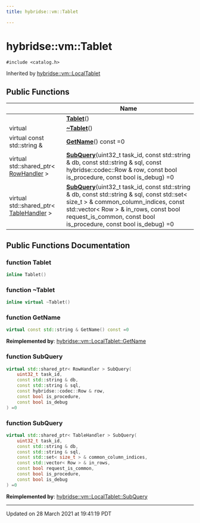 ```yaml
---
title: hybridse::vm::Tablet

---
```


# hybridse::vm::Tablet




`#include <catalog.h>`

Inherited by [hybridse::vm::LocalTablet](/hybridse/usage/api/markdown/Classes/classhybridse_1_1vm_1_1_local_tablet.md)

## Public Functions

|                | Name           |
| -------------- | -------------- |
| | **[Tablet](/hybridse/usage/api/markdown/Classes/classhybridse_1_1vm_1_1_tablet.md#function-tablet)**() |
| virtual | **[~Tablet](/hybridse/usage/api/markdown/Classes/classhybridse_1_1vm_1_1_tablet.md#function-~tablet)**() |
| virtual const std::string & | **[GetName](/hybridse/usage/api/markdown/Classes/classhybridse_1_1vm_1_1_tablet.md#function-getname)**() const =0 |
| virtual std::shared_ptr< [RowHandler](/hybridse/usage/api/markdown/Classes/classhybridse_1_1vm_1_1_row_handler.md) > | **[SubQuery](/hybridse/usage/api/markdown/Classes/classhybridse_1_1vm_1_1_tablet.md#function-subquery)**(uint32_t task_id, const std::string & db, const std::string & sql, const hybridse::codec::Row & row, const bool is_procedure, const bool is_debug) =0 |
| virtual std::shared_ptr< [TableHandler](/hybridse/usage/api/markdown/Classes/classhybridse_1_1vm_1_1_table_handler.md) > | **[SubQuery](/hybridse/usage/api/markdown/Classes/classhybridse_1_1vm_1_1_tablet.md#function-subquery)**(uint32_t task_id, const std::string & db, const std::string & sql, const std::set< size_t > & common_column_indices, const std::vector< Row > & in_rows, const bool request_is_common, const bool is_procedure, const bool is_debug) =0 |

## Public Functions Documentation

### function Tablet

```cpp
inline Tablet()
```


### function ~Tablet

```cpp
inline virtual ~Tablet()
```


### function GetName

```cpp
virtual const std::string & GetName() const =0
```


**Reimplemented by**: [hybridse::vm::LocalTablet::GetName](/hybridse/usage/api/markdown/Classes/classhybridse_1_1vm_1_1_local_tablet.md#function-getname)


### function SubQuery

```cpp
virtual std::shared_ptr< RowHandler > SubQuery(
    uint32_t task_id,
    const std::string & db,
    const std::string & sql,
    const hybridse::codec::Row & row,
    const bool is_procedure,
    const bool is_debug
) =0
```


### function SubQuery

```cpp
virtual std::shared_ptr< TableHandler > SubQuery(
    uint32_t task_id,
    const std::string & db,
    const std::string & sql,
    const std::set< size_t > & common_column_indices,
    const std::vector< Row > & in_rows,
    const bool request_is_common,
    const bool is_procedure,
    const bool is_debug
) =0
```


**Reimplemented by**: [hybridse::vm::LocalTablet::SubQuery](/hybridse/usage/api/markdown/Classes/classhybridse_1_1vm_1_1_local_tablet.md#function-subquery)


-------------------------------

Updated on 28 March 2021 at 19:41:19 PDT